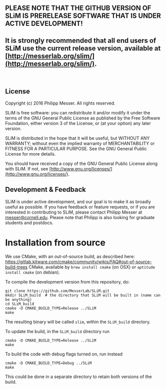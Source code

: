 PLEASE NOTE THAT THE GITHUB VERSION OF SLiM IS PRERELEASE SOFTWARE THAT IS UNDER ACTIVE DEVELOPMENT!
---------------------------------------------------------------------------------------------
It is strongly recommended that all end users of SLiM use the current release version, available at [http://messerlab.org/slim/](http://messerlab.org/slim/).
---------------------------------------------------------------------------------------------
 

License
----------

Copyright (c) 2016 Philipp Messer.  All rights reserved.

SLiM is free software: you can redistribute it and/or modify it under the terms of the GNU General Public License as published by the Free Software Foundation, either version 3 of the License, or (at your option) any later version.

SLiM is distributed in the hope that it will be useful, but WITHOUT ANY WARRANTY; without even the implied warranty of MERCHANTABILITY or FITNESS FOR A PARTICULAR PURPOSE.  See the GNU General Public License for more details.

You should have received a copy of the GNU General Public License along with SLiM.  If not, see [http://www.gnu.org/licenses/](http://www.gnu.org/licenses/).


Development & Feedback
-----------------------------------
SLiM is under active development, and our goal is to make it as broadly useful as possible.  If you have feedback or feature requests, or if you are interested in contributing to SLiM, please contact Philipp Messer at [messer@cornell.edu](mailto:messer@cornell.edu). Please note that Philipp is also looking for graduate students and postdocs.

Installation from source
========================

We use CMake, with an out-of-source build, as described here:
    https://gitlab.kitware.com/cmake/community/wikis/FAQ#out-of-source-build-trees
CMake, available by `brew install cmake` (on OSX) or `aptitude install cmake` (on debian).

To compile the development version from this repository, do:
```
git clone https://github.com/MesserLab/SLiM.git
mkdir SLiM_build  # the directory that SLiM will be built in (name can be anything)
cd SLiM_build
cmake -D CMAKE_BUILD_TYPE=Release ../SLiM
make
```
The resulting binary will be called `slim`, within the `SLiM_build` directory.

To update the build, in the `SLiM_build` directory run
```
cmake -D CMAKE_BUILD_TYPE=Release ../SLiM
make
```

To build the code with debug flags turned on, run instead
```
cmake -D CMAKE_BUILD_TYPE=Debug ../SLiM
make
```
This could be done in a separate directory to retain both versions of the build.
